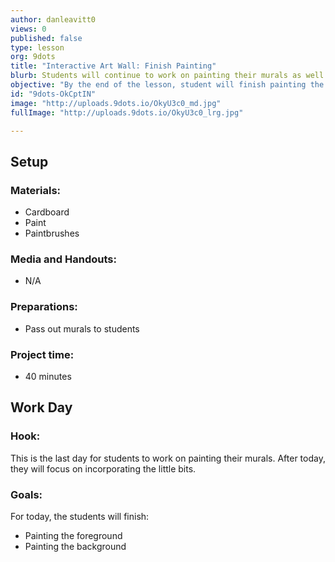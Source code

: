 ```yaml
---
author: danleavitt0
views: 0
published: false
type: lesson
org: 9dots
title: "Interactive Art Wall: Finish Painting"
blurb: Students will continue to work on painting their murals as well as cutting out the foreground shape.
objective: "By the end of the lesson, student will finish painting the foreground and background of their murals."
id: "9dots-OkCptIN"
image: "http://uploads.9dots.io/OkyU3c0_md.jpg"
fullImage: "http://uploads.9dots.io/OkyU3c0_lrg.jpg"

---
```


## Setup

### Materials:

- Cardboard
- Paint
- Paintbrushes

### Media and Handouts:

- N/A

### Preparations:

- Pass out murals to students

### Project time:

- 40 minutes

## Work Day

### Hook:
This is the last day for students to work on painting their murals. After today, they will focus on incorporating the little bits.

### Goals:
For today, the students will finish:

- Painting the foreground
- Painting the background
